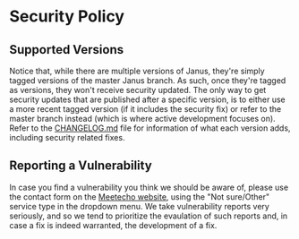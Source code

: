 # Security Policy

## Supported Versions

Notice that, while there are multiple versions of Janus, they're simply
tagged versions of the master Janus branch. As such, once they're tagged
as versions, they won't receive security updated. The only way to get
security updates that are published after a specific version, is to
either use a more recent tagged version (if it includes the security
fix) or refer to the master branch instead (which is where active
development focuses on). Refer to the [CHANGELOG.md](CHANGELOG.md)
file for information of what each version adds, including security
related fixes.

## Reporting a Vulnerability

In case you find a vulnerability you think we should be aware of,
please use the contact form on the [Meetecho website](https://www.meetecho.com),
using the "Not sure/Other" service type in the dropdown menu. We
take vulnerability reports very seriously, and so we tend to
prioritize the evaulation of such reports and, in case a fix
is indeed warranted, the development of a fix.
